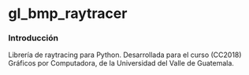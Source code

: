 # gl_bmp_raytracer
### Introducción
Librería de raytracing para Python. Desarrollada para el curso (CC2018) Gráficos por Computadora, de la Universidad del Valle de Guatemala.
